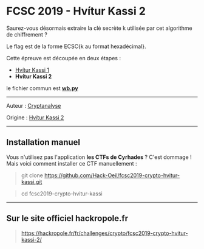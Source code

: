 # FCSC 2019 - Hvítur Kassi 2

Saurez-vous désormais extraire la clé secrète k utilisée par cet algorithme de chiffrement ?

Le flag est de la forme ECSC{k au format hexadécimal}.

Cette épreuve est découpée en deux étapes :

- [Hvítur Kassi 1](README_1_2.md)
- **Hvítur Kassi 2**



le fichier commun est **[wb.py](wb.py)**


-----------

Auteur : [Cryptanalyse](https://twitter.com/Cryptanalyse)

Origine : [Hvítur Kassi 2](https://hackropole.fr/fr/challenges/crypto/fcsc2019-crypto-hvitur-kassi-2/)



-----------

## Installation manuel
Vous n'utilisez pas l'application **les CTFs de Cyrhades** ? C'est dommage !
Mais voici comment installer ce CTF manuellement :

> git clone https://github.com/Hack-Oeil/fcsc2019-crypto-hvitur-kassi.git

> cd fcsc2019-crypto-hvitur-kassi


-----------

## Sur le site officiel hackropole.fr
> https://hackropole.fr/fr/challenges/crypto/fcsc2019-crypto-hvitur-kassi-2/